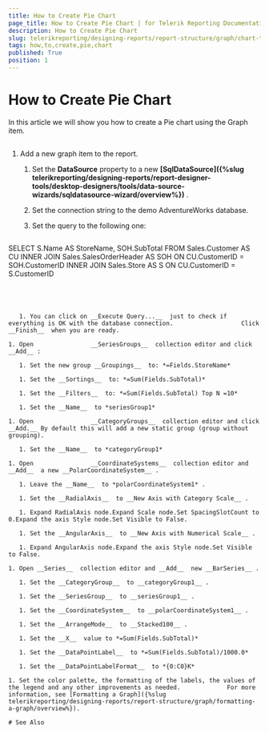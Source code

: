 ```yaml
---
title: How to Create Pie Chart
page_title: How to Create Pie Chart | for Telerik Reporting Documentation
description: How to Create Pie Chart
slug: telerikreporting/designing-reports/report-structure/graph/chart-types/pie-charts/how-to-create-pie-chart
tags: how,to,create,pie,chart
published: True
position: 1
---
```


# How to Create Pie Chart



In this article we will show you how to create a Pie chart using the Graph item.       

## 

1. Add a new graph item to the report.

   1. Set the __DataSource__  property to a new                    __[SqlDataSource]({%slug telerikreporting/designing-reports/report-designer-tools/desktop-designers/tools/data-source-wizards/sqldatasource-wizard/overview%})__ .                 

   1. Set the connection string to the demo AdventureWorks database.

   1. Set the query to the following one:

	
    ````sql

SELECT S.Name AS StoreName, SOH.SubTotal
FROM Sales.Customer AS CU
INNER JOIN Sales.SalesOrderHeader AS SOH ON CU.CustomerID = SOH.CustomerID
INNER JOIN Sales.Store AS S ON CU.CustomerID = S.CustomerID
````




   1. You can click on __Execute Query...__  just to check if everything is OK with the database connection.                   Click __Finish__  when you are ready.                 

1. Open                __SeriesGroups__  collection editor and click __Add__ :             

   1. Set the new group __Groupings__  to: *=Fields.StoreName* 

   1. Set the __Sortings__  to: *=Sum(Fields.SubTotal)* 

   1. Set the __Filters__  to: *=Sum(Fields.SubTotal) Top N =10* 

   1. Set the __Name__  to *seriesGroup1* 

1. Open                __CategoryGroups__  collection editor and click __Add.__ By default this will add a new static group (group without grouping).             

   1. Set the __Name__  to *categoryGroup1* 

1. Open                __CoordinateSystems__  collection editor and __Add__  a new __PolarCoordinateSystem__ .             

   1. Leave the __Name__  to *polarCoordinateSystem1* .                 

   1. Set the __RadialAxis__  to __New Axis with Category Scale__ .                 

   1. Expand RadialAxis node.Expand Scale node.Set SpacingSlotCount to 0.Expand the axis Style node.Set Visible to False.

   1. Set the __AngularAxis__  to __New Axis with Numerical Scale__ .                 

   1. Expand AngularAxis node.Expand the axis Style node.Set Visible to False.

1. Open __Series__  collection editor and __Add__  new __BarSeries__ .             

   1. Set the __CategoryGroup__  to __categoryGroup1__ .                 

   1. Set the __SeriesGroup__  to __seriesGroup1__ .                 

   1. Set the __CoordinateSystem__  to __polarCoordinateSystem1__ .                 

   1. Set the __ArrangeMode__  to __Stacked100__ .                 

   1. Set the __X__  value to *=Sum(Fields.SubTotal)* 

   1. Set the __DataPointLabel__  to *=Sum(Fields.SubTotal)/1000.0* 

   1. Set the __DataPointLabelFormat__  to *{0:C0}K* 

1. Set the color palette, the formatting of the labels, the values of the legend and any other improvements as needed.             For more information, see [Formatting a Graph]({%slug telerikreporting/designing-reports/report-structure/graph/formatting-a-graph/overview%}).             

# See Also

